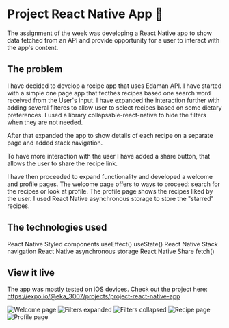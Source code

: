 # Project React Native App 📱

The assignment of the week was developing a React Native app to show data fetched from an API and provide opportunity for a user to interact with the app's content. 

## The problem

I have decided to develop a recipe app that uses Edaman API. I have started with a simple one page app that fecthes recipes based one search word received from the User's input. I have expanded the interaction further with adding several filteres to allow user to select recipes based on some dietary preferences. I used a library collapsable-react-native to hide the filters when they are not needed.

After that expanded the app to show details of each recipe on a separate page and added stack navigation. 

To have more interaction with the user I have added a share button, that allows the user to share the recipe link.

I have then proceeded to expand functionality and developed a welcome and profile pages. The welcome page offers to ways to proceed: search for the recipes or look at profile. The profile page shows the recipes liked by the user. I used React Native asynchronous storage to store the "starred" recipes. 


## The technologies used
React Native
Styled components
useEffect()
useState()
React Native Stack navigation
React Native asynchronous storage
React Native Share
fetch()

## View it live
The app was mostly tested on iOS devices. 
Check out the project here: https://expo.io/@eka_3007/projects/project-react-native-app

![Welcome page](./assets/welcome_page.png)
![Filters expanded](./assets/filters_expanded.png)
![Filters collapsed](./assets/filters_collapsed.png)
![Recipe page](./assets/recipe_page.png)
![Profile page](./assets/profile_page.png)